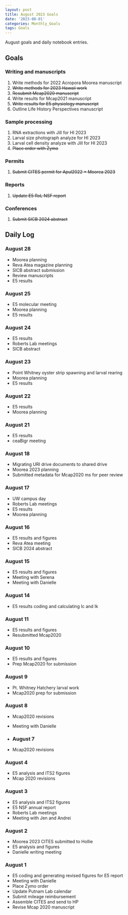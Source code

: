 ```yaml
---
layout: post
title: August 2023 Goals
date: '2023-08-01'
categories: Monthly_Goals
tags: Goals
---
```

August goals and daily notebook entries. 

## Goals  

### Writing and manuscripts 
              
1. Write methods for 2022 Acropora Moorea manuscript 
2. ~~Write methods for 2023 Hawaii work~~ 
2. ~~Resubmit Mcap2020 manuscript~~
3. Write results for Mcap2021 manuscript
4. ~~Write results for E5 physiology manuscript~~  
5. Outline Life History Perspectives manuscript 

### Sample processing

1. RNA extractions with Jill for HI 2023
2. Larval size photograph analyze for HI 2023 
3. Larval cell density analyze with Jill for HI 2023
4. ~~Place order with Zymo~~

### Permits 

1. ~~Submit CITES permit for Apul2022 + Moorea 2023~~

### Reports

1. ~~Update E5 RoL NSF report~~ 

### Conferences 

1. ~~Submit SICB 2024 abstract~~ 

## **Daily Log**   

### August 28

- Moorea planning
- Reva Atea magazine planning
- SICB abstract submission
- Review manuscripts
- E5 results 

### August 25

- E5 molecular meeting
- Moorea planning
- E5 results

### August 24

- E5 results
- Roberts Lab meetings
- SICB abstract 

### August 23

- Point Whitney oyster strip spawning and larval rearing
- Moorea planning 
- E5 results 

### August 22

- E5 results 
- Moorea planning

### August 21

- E5 results 
- ceaBigr meeting

### August 18

- Migrating URI drive documents to shared drive
- Moorea 2023 planning
- Submitted metadata for Mcap2020 ms for peer review

### August 17

- UW campus day 
- Roberts Lab meetings 
- E5 results
- Moorea planning 

### August 16

- E5 results and figures 
- Reva Atea meeting
- SICB 2024 abstract 

### August 15

- E5 results and figures 
- Meeting with Serena
- Meeting with Danielle

### August 14

- E5 results coding and calculating Ic and Ik

### August 11

- E5 results and figures 
- Resubmitted Mcap2020

### August 10

- E5 results and figures
- Prep Mcap2020 for submission

### August 9

- Pt. Whitney Hatchery larval work 
- Mcap2020 prep for submission

### August 8

- Mcap2020 revisions
- Meeting with Danielle

- ### August 7

- Mcap2020 revisions

### August 4

- E5 analysis and ITS2 figures 
- Mcap 2020 revisions 

### August 3

- E5 analysis and ITS2 figures 
- E5 NSF annual report 
- Roberts Lab meetings
- Meeting with Jen and Andrei

### August 2

- Moorea 2023 CITES submitted to Hollie 
- E5 analysis and figures 
- Danielle writing meeting

### August 1

- E5 coding and generating revised figures for E5 report 
- Meeting with Danielle 
- Place Zymo order 
- Update Putnam Lab calendar 
- Submit mileage reimbursement 
- Assemble CITES and send to HP 
- Revise Mcap 2020 manuscript 
